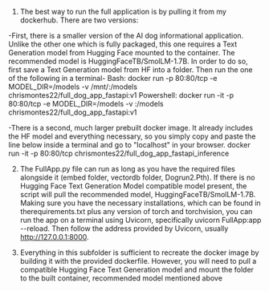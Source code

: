 1. The best way to run the full application is by pulling it from my dockerhub. There are two versions:

-First, there is a smaller version of the AI dog informational application. Unlike the other one which is fully packaged, this one requires a Text Generation model from Hugging Face mounted to the container. The recommended model is HuggingFaceTB/SmolLM-1.7B. In order to do so, first save a Text Generation model from HF into a folder. Then run the one of the following in a terminal-
    Bash: docker run -p 80:80/tcp -e MODEL_DIR=/models -v /mnt/<path to your HF model folder>:/models chrismontes22/full_dog_app_fastapi:v1
    Powershell: docker run -it -p 80:80/tcp -e MODEL_DIR=/models -v <path to your HF model folder>:/models chrismontes22/full_dog_app_fastapi:v1

-There is a second, much larger prebuilt docker image. It already includes the HF model and everything necessary, so you simply copy and paste the line below inside a terminal and go to "localhost" in your browser.
    docker run -it -p 80:80/tcp chrismontes22/full_dog_app_fastapi_inference


2. The FullApp.py file can run as long as you have the required files alongside it (embed folder, vectordb folder, Dogrun2.Pth). If there is no Hugging Face Text Generation Model compatible model present, the script will pull the recommended model, HuggingFaceTB/SmolLM-1.7B. Making sure you have the necessary installations, which can be found in therequirements.txt plus any version of torch and torchvision, you can run the app on a terminal using Uvicorn, specifically uvicorn FullApp:app --reload. Then follow the address provided by Uvicorn, usually http://127.0.0.1:8000.

3. Everything in this subfolder is sufficient to recreate the docker image by building it with the provided dockerfile. However, you will need to pull a compatible Hugging Face Text Generation model and mount the folder to the built container, recommended model mentioned above